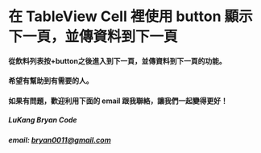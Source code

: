 # 在 TableView Cell 裡使用 button 顯示下一頁，並傳資料到下一頁
#### 從飲料列表按+button之後進入到下一頁，並傳資料到下一頁的功能。
#### 希望有幫助到有需要的人。




#### 如果有問題，歡迎利用下面的 email 跟我聯絡，讓我們一起變得更好！
##### LuKang Bryan Code
##### email: bryan0011@gmail.com
